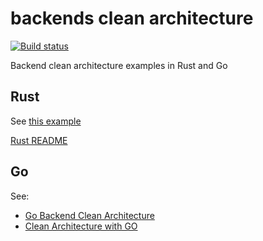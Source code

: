 # backends clean architecture

[![Build status](https://github.com/fabienbellanger/backends-clean-architecture/actions/workflows/CI.yml/badge.svg?branch=main)](https://github.com/fabienbellanger/backends-clean-architecture/actions/workflows/CI.yml)

Backend clean architecture examples in Rust and Go

## Rust

See [this example](https://github.com/codemountains/axum-ddd-explicit-architecture)

[Rust README](rust/README.md)

## Go

See:

- [Go Backend Clean Architecture](https://amitshekhar.me/blog/go-backend-clean-architecture)
- [Clean Architecture with GO](https://manakuro.medium.com/clean-architecture-with-go-bce409427d31)
